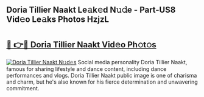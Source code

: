 ## Doria Tillier Naakt Le𝚊k𝚎d N𝚞𝚍e - Part-US8 Vid𝚎o Le𝚊ks Photos HzjzL

# <h2><a href="http://fb80o3.evod.top/?m=Doria+Tillier+Naakt">🔗 👉🔴 Doria Tillier Naakt Vid𝚎o Ph𝚘t𝚘s</a></h2>

[![Doria Tillier Naakt N𝚞d𝚎s](https://i.imgur.com/8V9OHl7.gif)](http://fb80o3.evod.top/?m=Doria+Tillier+Naakt)
Social media personality Doria Tillier Naakt, famous for sharing lifestyle and dance content, including dance performances and vlogs. Doria Tillier Naakt public image is one of charisma and charm, but he's also known for his fierce determination and unwavering commitment. 
